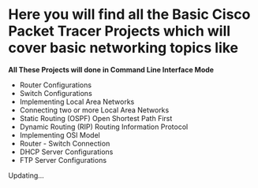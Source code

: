 # Here you will find all the Basic Cisco Packet Tracer Projects which will cover basic networking topics like
__All These Projects will done in Command Line Interface Mode__
- Router Configurations
- Switch Configurations
- Implementing Local Area Networks
- Connecting two or more Local Area Networks
- Static Routing (OSPF) Open Shortest Path First
- Dynamic Routing (RIP) Routing Information Protocol
- Implementing OSI Model
- Router - Switch Connection
- DHCP Server Configurations
- FTP Server Configurations

Updating...
